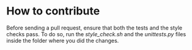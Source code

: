 # How to contribute

Before sending a pull request, ensure that both the tests and the style checks
pass. To do so, run the *style_check.sh* and the *unittests.py* files inside
the folder where you did the changes.
